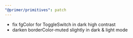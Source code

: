 ```yaml
---
"@primer/primitives": patch
---
```


- fix fgColor for ToggleSwitch in dark high contrast
- darken borderColor-muted slightly in dark & light mode
